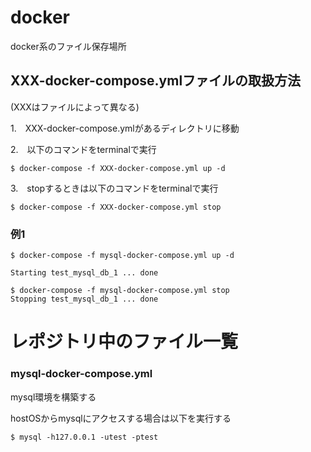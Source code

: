 # docker
docker系のファイル保存場所

## XXX-docker-compose.ymlファイルの取扱方法
(XXXはファイルによって異なる)

1.　XXX-docker-compose.ymlがあるディレクトリに移動

2.　以下のコマンドをterminalで実行

```:terminal
$ docker-compose -f XXX-docker-compose.yml up -d
```

3.　stopするときは以下のコマンドをterminalで実行

```:terminal
$ docker-compose -f XXX-docker-compose.yml stop
```

### 例1
```:terminal
$ docker-compose -f mysql-docker-compose.yml up -d

Starting test_mysql_db_1 ... done
```

```
$ docker-compose -f mysql-docker-compose.yml stop
Stopping test_mysql_db_1 ... done
```


# レポジトリ中のファイル一覧

### mysql-docker-compose.yml

mysql環境を構築する

hostOSからmysqlにアクセスする場合は以下を実行する
```
$ mysql -h127.0.0.1 -utest -ptest
```
